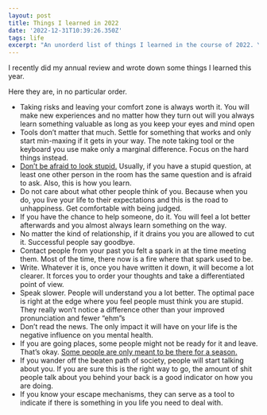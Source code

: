 ```yaml
---
layout: post
title: Things I learned in 2022
date: '2022-12-31T10:39:26.350Z'
tags: life
excerpt: "An unorderd list of things I learned in the course of 2022. You won't believe No. 4"
---
```


I recently did my annual review and wrote down some things I learned this year.

Here they are, in no particular order.

- Taking risks and leaving your comfort zone is always worth it. You will make new experiences and no matter how they turn out will you always learn something valuable as long as you keep your eyes and mind open
- Tools don’t matter that much. Settle for something that works and only start min-maxing if it gets in your way. The note taking tool or the keyboard you use make only a marginal difference. Focus on the hard things instead.
- [Don’t be afraid to look stupid.](https://www.youtube.com/watch?v=BkLzo_oNVho) Usually, if you have a stupid question, at least one other person in the room has the same question and is afraid to ask. Also, this is how you learn. [](https://www.youtube.com/watch?v=BkLzo_oNVho)[](https://www.youtube.com/watch?v=BkLzo_oNVho)
- Do not care about what other people think of you. Because when you do, you live your life to their expectations and this is the road to unhappiness. Get comfortable with being judged.
- If you have the chance to help someone, do it. You will feel a lot better afterwards and you almost always learn something on the way.
- No matter the kind of relationship, if it drains you you are allowed to cut it. Successful people say goodbye.
- Contact people from your past you felt a spark in at the time meeting them. Most of the time, there now is a fire where that spark used to be.
- Write. Whatever it is, once you have written it down, it will become a lot clearer. It forces you to order your thoughts and take a differentiated point of view.
- Speak slower. People will understand you a lot better. The optimal pace is right at the edge where you feel people must think you are stupid. They really won’t notice a difference other than your improved pronunciation and fewer “ehm”s
- Don’t read the news. The only impact it will have on your life is the negative influence on you mental health.
- If you are going places, some people might not be ready for it and leave. That’s okay. [Some people are only meant to be there for a season.](https://www.youtube.com/shorts/ilk-jFZ-IbE) [](https://www.youtube.com/shorts/ilk-jFZ-IbE)[](https://www.youtube.com/shorts/ilk-jFZ-IbE)
- If you wander off the beaten path of society, people will start talking about you. If you are sure this is the right way to go, the amount of shit people talk about you behind your back is a good indicator on how you are doing.
- If you know your escape mechanisms, they can serve as a tool to indicate if there is something in you life you need to deal with.
